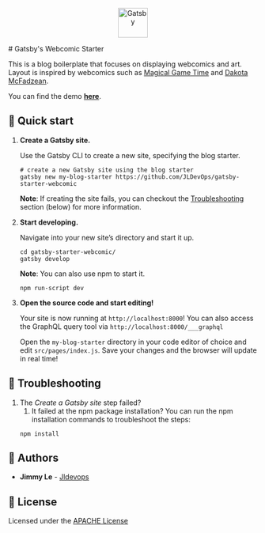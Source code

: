 <p align="center">
  <a href="https://www.gatsbyjs.org">
    <img alt="Gatsby" src="https://www.gatsbyjs.org/monogram.svg" width="60" />
  </a>
</p>
# Gatsby's Webcomic Starter

This is a blog boilerplate that focuses on displaying webcomics and art.
Layout is inspired by webcomics such as [Magical Game Time](https://magicalgametime.com/) and [Dakota McFadzean](https://dakotamcfadzean.tumblr.com/).

You can find the demo **[here](https://gatsby-starter-webcomic.netlify.com/)**.

## 🚀 Quick start

1.  **Create a Gatsby site.**

    Use the Gatsby CLI to create a new site, specifying the blog starter.

    ```shell
    # create a new Gatsby site using the blog starter
    gatsby new my-blog-starter https://github.com/JLDevOps/gatsby-starter-webcomic
    ```
    
    **Note**: If creating the site fails, you can checkout the [Troubleshooting](##Troubleshooting) section (below) for more information.

1.  **Start developing.**

    Navigate into your new site’s directory and start it up.

    ```shell
    cd gatsby-starter-webcomic/
    gatsby develop
    ```
    
    **Note**: You can also use npm to start it.
    ```shell
    npm run-script dev
    ```

1.  **Open the source code and start editing!**

    Your site is now running at `http://localhost:8000`!
    You can also access the GraphQL query tool via `http://localhost:8000/___graphql`

    Open the `my-blog-starter` directory in your code editor of choice and edit `src/pages/index.js`. Save your changes and the browser will update in real time!

## 🚧 Troubleshooting
1. The *Create a Gatsby site* step failed?
    1.  It failed at the npm package installation?
    You can run the npm installation commands to troubleshoot the steps:
    ```shell
    npm install
    ```

## 👋 Authors

* **Jimmy Le** - [Jldevops](https://github.com/jldevops)

## 📃 License

Licensed under the [APACHE License](LICENSE)

